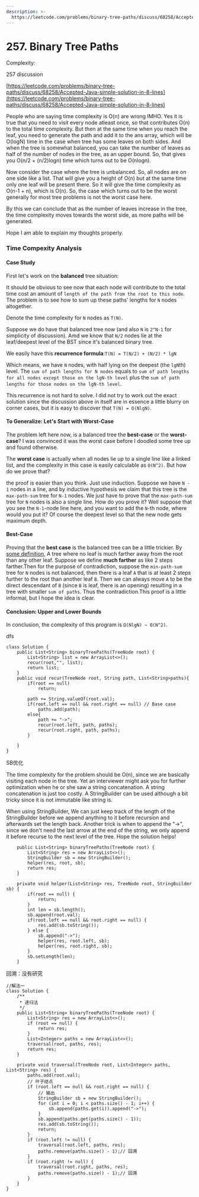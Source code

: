 ```yaml
---
description: >-
  https://leetcode.com/problems/binary-tree-paths/discuss/68258/Accepted-Java-simple-solution-in-8-lines
---
```


# 257. Binary Tree Paths

Complexity:

257 discussion

[https://leetcode.com/problems/binary-tree-paths/discuss/68258/Accepted-Java-simple-solution-in-8-lines](https://leetcode.com/problems/binary-tree-paths/discuss/68258/Accepted-Java-simple-solution-in-8-lines)

People who are saying time complexity is O(n) are wrong IMHO. Yes it is true that you need to visit every node atleast once, so that contributes O(n) to the total time complexity. But then at the same time when you reach the leaf, you need to generate the path and add it to the ans array, which will be O(logN) time in the case when tree has some leaves on both sides. And when the tree is somewhat balanced, you can take the number of leaves as half of the number of nodes in the tree, as an upper bound. So, that gives you O(n/2 + (n/2)logn) time which turns out to be O(nlogn).

Now consider the case where the tree is unbalanced. So, all nodes are on one side like a list. That will give you a height of O(n) but at the same time only one leaf will be present there. So it will give the time complexity as O(n-1 + n), which is O(n). So, the case which turns out to be the worst generally for most tree problems is not the worst case here.

By this we can conclude that as the number of leaves increase in the tree, the time complexity moves towards the worst side, as more paths will be generated.

Hope I am able to explain my thoughts properly.

### **Time Compexity Analysis**

#### **Case Study**

First let's work on the **balanced** tree situation:

It should be obvious to see now that each node will contribute to the total time cost an amount of `length of the path from the root to this node`. The problem is to see how to sum up these paths' lengths for `N` nodes altogether.

Denote the time complexity for `N` nodes as `T(N)`.

Suppose we do have that balanced tree now (and also `N` is `2^N-1` for simplicity of discussion). Amd we know that `N/2` nodes lie at the leaf/deepest level of the BST since it's balanced binary tree.

We easily have this **recurrence formula**:`T(N) = T(N/2) + (N/2) * lgN`

Which means, we have `N` nodes, with half lying on the deepest (the `lgN`th) level. The `sum of path lengths for N nodes` equals to `sum of path lengths for all nodes except those on the lgN-th level` plus the `sum of path lengths for those nodes on the lgN-th level`.

This recurrence is not hard to solve. I did not try to work out the exact solution since the discussion above in itself are in essence a little blurry on corner cases, but it is easy to discover that `T(N) = O(NlgN)`.

#### **To Generalize: Let's Start with Worst-Case**

The problem left here now, is a balanced tree the **best-case** or the **worst-case**? I was convinced it was the worst case before I doodled some tree up and found otherwise.

The **worst case** is actually when all nodes lie up to a single line like a linked list, and the complexity in this case is easily calculable as `O(N^2)`. But how do we prove that?

the proof is easier than you think. Just use induction. Suppose we have `N - 1` nodes in a line, and by inductive hypothesis we claim that this tree is the `max-path-sum` tree for `N-1` nodes. We just have to prove that the `max-path-sum` tree for `N` nodes is also a single line. How do you prove it? Well suppose that you see the `N-1`-node line here, and you want to add the `N`-th node, where would you put it? Of course the deepest level so that the new node gets maximum depth.

#### **Best-Case**

Proving that the **best case** is the balanced tree can be a little trickier. By [some definition](http://www.geeksforgeeks.org/how-to-determine-if-a-binary-tree-is-balanced/), A tree where no leaf is much farther away from the root than any other leaf. Suppose we define **much farther** as like 2 steps farther.Then for the purpose of contradiction, suppose the `min-path-sum` tree for `N` nodes is not balanced, then there is a leaf `A` that is at least 2 steps further to the root than another leaf `B`. Then we can always move `A` to be the direct descendant of `B` (since `B` is leaf, there is an opening) resulting in a tree with smaller `sum of paths`. Thus the contradiction.This proof is a little informal, but I hope the idea is clear.

#### **Conclusion: Upper and Lower Bounds**

In conclusion, the complexity of this program is `Ω(NlgN) ~ O(N^2)`.



dfs

```
class Solution {
    public List<String> binaryTreePaths(TreeNode root) {
        List<String> list = new ArrayList<>();
        recur(root,"", list);
        return list;
    }
    public void recur(TreeNode root, String path, List<String>paths){
        if(root == null)
            return;
        
        path += String.valueOf(root.val);
        if(root.left == null && root.right == null) // Base case
            paths.add(path);
        else{
            path += "->";            
            recur(root.left, path, paths);
            recur(root.right, path, paths);
        }

    }
}
```



SB优化



The time complexity for the problem should be O(n), since we are basically visiting each node in the tree. Yet an interviewer might ask you for further optimization when he or she saw a string concatenation. A string concatenation is just too costly. A StringBuilder can be used although a bit tricky since it is not immutable like string is.

When using StringBuilder, We can just keep track of the length of the StringBuilder before we append anything to it before recursion and afterwards set the length back. Another trick is when to append the "->", since we don't need the last arrow at the end of the string, we only append it before recurse to the next level of the tree. Hope the solution helps!

```
    public List<String> binaryTreePaths(TreeNode root) {
        List<String> res = new ArrayList<>();
        StringBuilder sb = new StringBuilder();
        helper(res, root, sb);
        return res;
    }
    
    private void helper(List<String> res, TreeNode root, StringBuilder sb) {
        if(root == null) {
            return;
        }
        int len = sb.length();
        sb.append(root.val);
        if(root.left == null && root.right == null) {
            res.add(sb.toString());
        } else {
            sb.append("->");
            helper(res, root.left, sb);
            helper(res, root.right, sb);
        }
        sb.setLength(len);
    }
```

回溯：没有研究

```
//解法一
class Solution {
    /**
     * 递归法
     */
    public List<String> binaryTreePaths(TreeNode root) {
        List<String> res = new ArrayList<>();
        if (root == null) {
            return res;
        }
        List<Integer> paths = new ArrayList<>();
        traversal(root, paths, res);
        return res;
    }

    private void traversal(TreeNode root, List<Integer> paths, List<String> res) {
        paths.add(root.val);
        // 叶子结点
        if (root.left == null && root.right == null) {
            // 输出
            StringBuilder sb = new StringBuilder();
            for (int i = 0; i < paths.size() - 1; i++) {
                sb.append(paths.get(i)).append("->");
            }
            sb.append(paths.get(paths.size() - 1));
            res.add(sb.toString());
            return;
        }
        if (root.left != null) {
            traversal(root.left, paths, res);
            paths.remove(paths.size() - 1);// 回溯
        }
        if (root.right != null) {
            traversal(root.right, paths, res);
            paths.remove(paths.size() - 1);// 回溯
        }
    }
}
```
